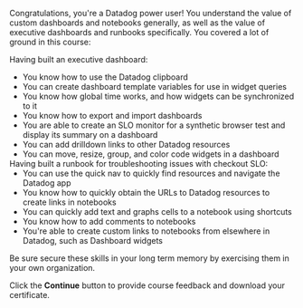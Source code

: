 Congratulations, you're a Datadog power user! You understand the value of custom dashboards and notebooks generally, as well as the value of executive dashboards and runbooks specifically. You covered a lot of ground in this course:

Having built an executive dashboard:
<ul style="max-width: 75vw;  margin: auto;">
  <li> You know how to use the Datadog clipboard
  <li> You can create dashboard template variables for use in widget queries
  <li> You know how global time works, and how widgets can be synchronized to it
  <li> You know how to export and import dashboards
  <li> You are able to create an SLO monitor for a synthetic browser test and display its summary on a dashboard
  <li> You can add drilldown links to other Datadog resources
  <li> You can move, resize, group, and color code widgets in a dashboard
</ul>
Having built a runbook for troubleshooting issues with checkout SLO:
<ul style="max-width: 75vw;  margin: auto;">
  <li> You can use the quick nav to quickly find resources and navigate the Datadog app
  <li> You know how to quickly obtain the URLs to Datadog resources to create links in notebooks
  <li> You can quickly add text and graphs cells to a notebook using shortcuts
  <li> You know how to add comments to notebooks
  <li> You're able to create custom links to notebooks from elsewhere in Datadog, such as Dashboard widgets
</ul>

Be sure secure these skills in your long term memory by exercising them in your own organization. 

Click the **Continue** button to provide course feedback and download your certificate.